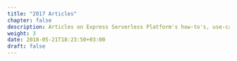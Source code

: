 ```yaml
---
title: "2017 Articles"
chapter: false
description: Articles on Express Serverless Platform's how-to's, use-cases, examples and comparisons with other serverless platforms
weight: 3
date: 2018-05-21T18:23:50+03:00
draft: false
---
```



